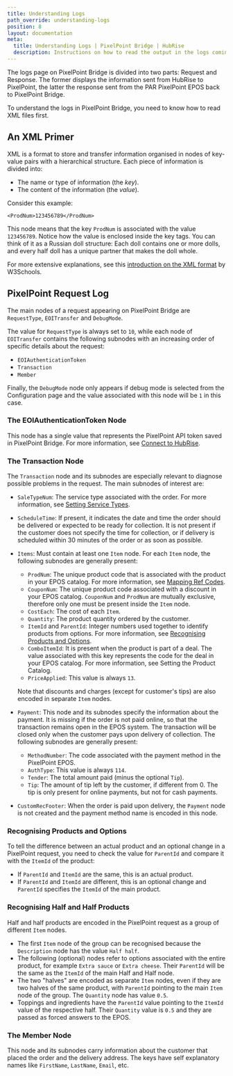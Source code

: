 ```yaml
---
title: Understanding Logs
path_override: understanding-logs
position: 8
layout: documentation
meta:
  title: Understanding Logs | PixelPoint Bridge | HubRise
  description: Instructions on how to read the output in the logs coming from PixelPoint Bridge. Synchronise data between your EPOS and your apps.
---
```


The logs page on PixelPoint Bridge is divided into two parts: Request and Response. The former displays the information sent from HubRise to PixelPoint, the latter the response sent from the PAR PixelPoint EPOS back to PixelPoint Bridge.

To understand the logs in PixelPoint Bridge, you need to know how to read XML files first.

## An XML Primer

XML is a format to store and transfer information organised in nodes of key-value pairs with a hierarchical structure. Each piece of information is divided into:

- The name or type of information (the _key_).
- The content of the information (the _value_).

Consider this example:

`<ProdNum>123456789</ProdNum>`

This node means that the key `ProdNum` is associated with the value `123456789`. Notice how the value is enclosed inside the key tags. You can think of it as a Russian doll structure: Each doll contains one or more dolls, and every half doll has a unique partner that makes the doll whole.

For more extensive explanations, see this [introduction on the XML format](https://www.w3schools.com/xml/xml_whatis.asp) by W3Schools.

## PixelPoint Request Log

The main nodes of a request appearing on PixelPoint Bridge are `RequestType`, `EOITransfer` and `DebugMode`.

The value for `RequestType` is always set to `10`, while each node of `EOITransfer` contains the following subnodes with an increasing order of specific details about the request:

- `EOIAuthenticationToken`
- `Transaction`
- `Member`

Finally, the `DebugMode` node only appears if debug mode is selected from the Configuration page and the value associated with this node will be `1` in this case.

### The EOIAuthenticationToken Node

This node has a single value that represents the PixelPoint API token saved in PixelPoint Bridge. For more information, see [Connect to HubRise](/apps/pixelpoint-bridge/connect-hubrise/).

### The Transaction Node

The `Transaction` node and its subnodes are especially relevant to diagnose possible problems in the request. The main subnodes of interest are:

- `SaleTypeNum`: The service type associated with the order. For more information, see [Setting Service Types](apps/pixelpoint-bridge/map-ref-codes/#service-types).

- `ScheduleTime`: If present, it indicates the date and time the order should be delivered or expected to be ready for collection. It is not present if the customer does not specify the time for collection, or if delivery is scheduled within 30 minutes of the order or as soon as possible.

- `Items`: Must contain at least one `Item` node. For each `Item` node, the following subnodes are generally present:

  - `ProdNum`: The unique product code that is associated with the product in your EPOS catalog. For more information, see [Mapping Ref Codes](/apps/pixelpoint-bridge/map-ref-codes/).
  - `CouponNum`: The unique product code associated with a discount in your EPOS catalog. `CouponNum` and `ProdNum` are mutually exclusive, therefore only one must be present inside the `Item` node.
  - `CostEach`: The cost of each `Item`.
  - `Quantity`: The product quantity ordered by the customer.
  - `ItemId` and `ParentId`: Integer numbers used together to identify products from options. For more information, see [Recognising Products and Options](/apps/pixelpoint-bridge/understanding-logs/#recognising-products-and-options).
  - `ComboItemId`: It is present when the product is part of a deal. The value associated with this key represents the code for the deal in your EPOS catalog. For more information, see Setting the Product Catalog.
  - `PriceApplied`: This value is always `13`.

  Note that discounts and charges (except for customer's tips) are also encoded in separate `Item` nodes.

- `Payment`: This node and its subnodes specify the information about the payment. It is missing if the order is not paid online, so that the transaction remains open in the EPOS system. The transaction will be closed only when the customer pays upon delivery of collection. The following subnodes are generally present:

  - `MethodNumber`: The code associated with the payment method in the PixelPoint EPOS.
  - `AuthType`: This value is always `114`.
  - `Tender`: The total amount paid (minus the optional `Tip`).
  - `Tip`: The amount of tip left by the customer, if different from 0. The tip is only present for online payments, but not for cash payments.

- `CustomRecFooter`: When the order is paid upon delivery, the `Payment` node is not created and the payment method name is encoded in this node.

### Recognising Products and Options

To tell the difference between an actual product and an optional change in a PixelPoint request, you need to check the value for `ParentId` and compare it with the `ItemId` of the product:

- If `ParentId` and `ItemId` are the same, this is an actual product.
- If `ParentId` and `ItemId` are different, this is an optional change and `ParentId` specifies the `ItemId` of the main product.

### Recognising Half and Half Products

Half and half products are encoded in the PixelPoint request as a group of different `Item` nodes.

- The first `Item` node of the group can be recognised because the `Description` node has the value `Half half`.
- The following (optional) nodes refer to options associated with the entire product, for example `Extra sauce` or `Extra cheese`. Their `ParentId` will be the same as the `ItemId` of the main Half and Half node.
- The two "halves" are encoded as separate `Item` nodes, even if they are two halves of the same product, with `ParentId` pointing to the main `Item` node of the group. The `Quantity` node has value `0.5`.
- Toppings and ingredients have the `ParentId` value pointing to the `ItemId` value of the respective half. Their `Quantity` value is `0.5` and they are passed as forced answers to the EPOS.

### The Member Node

This node and its subnodes carry information about the customer that placed the order and the delivery address. The keys have self explanatory names like `FirstName`, `LastName`, `Email`, etc.
